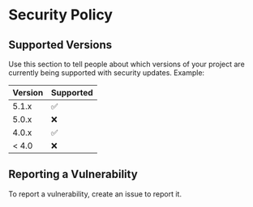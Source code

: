 # Security Policy

## Supported Versions

Use this section to tell people about which versions of your project are
currently being supported with security updates. Example:

| Version | Supported          |
| ------- | ------------------ |
| 5.1.x   | :white_check_mark: |
| 5.0.x   | :x:                |
| 4.0.x   | :white_check_mark: |
| < 4.0   | :x:                |

## Reporting a Vulnerability

To report a vulnerability, create an issue to report it.
